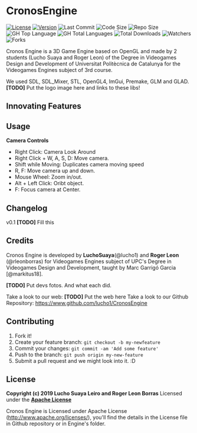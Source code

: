 # CronosEngine
[![License](https://img.shields.io/github/license/lucho1/CronosEngine?color=red&label=License&style=plastic)](https://github.com/lucho1/CronosEngine/blob/master/LICENSE)
[![Version](https://img.shields.io/github/v/tag/lucho1/CronosEngine?color=blue&label=Version&style=plastic)](https://github.com/lucho1/CronosEngine/releases)
![Last Commit](https://img.shields.io/github/last-commit/lucho1/CronosEngine?color=blue&label=Last%20Commit&style=plastic)
![Code Size](https://img.shields.io/github/languages/code-size/lucho1/CronosEngine?color=green&label=Code%20Size)
![Repo Size](https://img.shields.io/github/repo-size/lucho1/CronosEngine?color=green&label=Repo%20Size&style=plastic)
![GH Top Language](https://img.shields.io/github/languages/top/lucho1/CronosEngine?color=green&style=plastic)
![GH Total Languages](https://img.shields.io/github/languages/count/lucho1/CronosEngine?color=green)
![Total Downloads](https://img.shields.io/github/downloads/lucho1/CronosEngine/total?color=yellow&label=Total%20Downloads&style=plastic)
![Watchers](https://img.shields.io/github/watchers/lucho1/CronosEngine?style=social)
![Forks](https://img.shields.io/github/forks/lucho1/CronosEngine?style=social)

Cronos Engine is a 3D Game Engine based on OpenGL and made by 2 students (Lucho Suaya and Roger Leon) of the Degree in Videogames Design and Development of Universitat Politècnica de Catalunya for the Videogames Engines subject of 3rd course.

We used SDL, SDL_Mixer, STL, OpenGL4, ImGui, Premake, GLM and GLAD.
**[TODO]** Put the logo image here and links to these libs!

## Innovating Features

## Usage
**Camera Controls** 
* Right Click: Camera Look Around
* Right Click + W, A, S, D: Move camera.
* Shift while Moving: Duplicates camera moving speed
* R, F: Move camera up and down.
* Mouse Wheel: Zoom in/out.
* Alt + Left Click: Oribt object.
* F: Focus camera at Center.

## Changelog
v0.1 **[TODO]** Fill this

## Credits
Cronos Engine is developed by **LuchoSuaya**(@lucho1) and **Roger Leon** (@rleonborras) for Videogames Engines subject of UPC's Degree in Videogames Design and Development, taught by Marc Garrigó Garcia [@markitus18].

**[TODO]** Put devs fotos. And what each did.

Take a look to our web: **[TODO]** Put the web here
Take a look to our Github Repository: https://www.github.com/lucho1/CronosEngine

## Contributing
1. Fork it!
2. Create your feature branch: `git checkout -b my-newfeature`
3. Commit your changes: `git commit -am 'Add some
feature'`
4. Push to the branch: `git push origin my-new-feature`
5. Submit a pull request and we might look into it. :D

## License
**Copyright (c) 2019 Lucho Suaya Leiro and Roger Leon Borras**
Licensed under the **[Apache License](LICENSE.txt)**

Cronos Engine is Licensed under Apache License (http://www.apache.org/licenses/), you'll find the details in the License file in Github repository or in Engine's folder.
